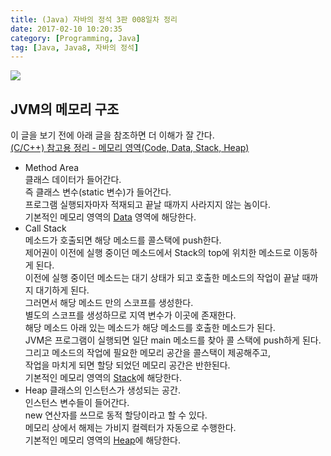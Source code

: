 ```yaml
---
title: (Java) 자바의 정석 3판 008일차 정리
date: 2017-02-10 10:20:35
category: [Programming, Java]
tag: [Java, Java8, 자바의 정석]
---
```

![](thumb.png)

## JVM의 메모리 구조
이 글을 보기 전에 아래 글을 참조하면 더 이해가 잘 간다.  
[(C/C++) 참고용 정리 - 메모리 영역(Code, Data, Stack, Heap)](/2017/02/09/C-ref-004/)  
* Method Area  
클래스 데이터가 들어간다.  
즉 클래스 변수(static 변수)가 들어간다.  
프로그램 실행되자마자 적재되고 끝날 때까지 사라지지 않는 놈이다.  
기본적인 메모리 영역의 [Data](/2017/02/09/C-ref-004/#Data) 영역에 해당한다.  
* Call Stack  
메소드가 호출되면 해당 메소드를 콜스택에 push한다.  
제어권이 이전에 실행 중이던 메소드에서 Stack의 top에 위치한 메소드로 이동하게 된다.  
이전에 실행 중이던 메소드는 대기 상태가 되고 호출한 메소드의 작업이 끝날 때까지 대기하게 된다.  
그러면서 해당 메소드 만의 스코프를 생성한다.  
별도의 스코프를 생성하므로 지역 변수가 이곳에 존재한다.  
해당 메소드 아래 있는 메소드가 해당 메소드를 호출한 메소드가 된다.  
JVM은 프로그램이 실행되면 일단 main 메소드를 찾아 콜 스택에 push하게 된다.  
그리고 메소드의 작업에 필요한 메모리 공간을 콜스택이 제공해주고,  
작업을 마치게 되면 할당 되었던 메모리 공간은 반한된다.  
기본적인 메모리 영역의 [Stack](/2017/02/09/C-ref-004/#Stack)에 해당한다.  
* Heap
클래스의 인스턴스가 생성되는 공간.  
인스턴스 변수들이 들어간다.  
new 연산자를 쓰므로 동적 할당이라고 할 수 있다.  
메모리 상에서 해제는 가비지 컬렉터가 자동으로 수행한다.  
기본적인 메모리 영역의 [Heap](/2017/02/09/C-ref-004/#Heap)에 해당한다.

